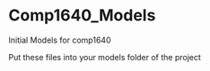 # Comp1640_Models
Initial Models for comp1640


Put these files into your models folder of the project
